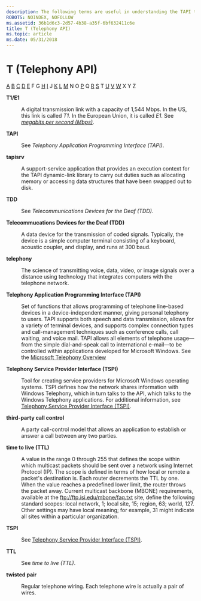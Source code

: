 ```yaml
---
description: The following terms are useful in understanding the TAPI technology.
ROBOTS: NOINDEX, NOFOLLOW
ms.assetid: 36b1d6c3-2d57-4b38-a35f-6bf632411c6e
title: T (Telephony API)
ms.topic: article
ms.date: 05/31/2018
---
```


# T (Telephony API)

[A](a-tapgloss.md) [B](b-tapgloss.md) [C](c-tapgloss.md) [D](d-tapgloss.md) [E](e-tapgloss.md) F G [H](h-tapgloss.md) [I](i-tapgloss.md) J [K](k-tapgloss.md) [L](l-tapgloss.md) [M](m-tapgloss.md) N O [P](p-tapgloss.md) Q [R](r-tapgloss.md) [S](s-tapgloss.md) T [U](u-tapgloss.md) [V](v-tapgloss.md) [W](w-tapgloss.md) X Y Z

<dl> <dt>

<span id="tapi2.t1_e1_tapgloss"></span><span id="TAPI2.T1_E1_TAPGLOSS"></span>**T1/E1**
</dt> <dd>

A digital transmission link with a capacity of 1,544 Mbps. In the US, this link is called *T1*. In the European Union, it is called *E1*. See [*megabits per second (Mbps)*](m-tapgloss.md).

</dd> <dt>

<span id="tapi2.tapi_tapgloss"></span><span id="TAPI2.TAPI_TAPGLOSS"></span>**TAPI**
</dt> <dd>

See *Telephony Application Programming Interface (TAPI)*.

</dd> <dt>

<span id="tapi2.tapisrv_tapgloss"></span><span id="TAPI2.TAPISRV_TAPGLOSS"></span>**tapisrv**
</dt> <dd>

A support-service application that provides an execution context for the TAPI dynamic-link library to carry out duties such as allocating memory or accessing data structures that have been swapped out to disk.

</dd> <dt>

<span id="tapi2.tdd_tapgloss"></span><span id="TAPI2.TDD_TAPGLOSS"></span>**TDD**
</dt> <dd>

See *Telecommunications Devices for the Deaf (TDD)*.

</dd> <dt>

<span id="tapi2.telecommucations_devices_for_the_deaf_tdd__tapgloss"></span><span id="TAPI2.TELECOMMUCATIONS_DEVICES_FOR_THE_DEAF_TDD__TAPGLOSS"></span>**Telecommucations Devices for the Deaf (TDD)**
</dt> <dd>

A data device for the transmission of coded signals. Typically, the device is a simple computer terminal consisting of a keyboard, acoustic coupler, and display, and runs at 300 baud.

</dd> <dt>

<span id="tapi2.telephony_tapgloss"></span><span id="TAPI2.TELEPHONY_TAPGLOSS"></span>**telephony**
</dt> <dd>

The science of transmitting voice, data, video, or image signals over a distance using technology that integrates computers with the telephone network.

</dd> <dt>

<span id="tapi2.telephony_application_programming_interface_tapi__tapgloss"></span><span id="TAPI2.TELEPHONY_APPLICATION_PROGRAMMING_INTERFACE_TAPI__TAPGLOSS"></span>**Telephony Application Programming Interface (TAPI)**
</dt> <dd>

Set of functions that allows programming of telephone line-based devices in a device-independent manner, giving personal telephony to users. TAPI supports both speech and data transmission, allows for a variety of terminal devices, and supports complex connection types and call-management techniques such as conference calls, call waiting, and voice mail. TAPI allows all elements of telephone usage—from the simple dial-and-speak call to international e-mail—to be controlled within applications developed for Microsoft Windows. See the [Microsoft Telephony Overview](./microsoft-telephony-overview.md)

</dd> <dt>

<span id="tapi2.telephony_service_provider_interface_tspi__tapgloss"></span><span id="TAPI2.TELEPHONY_SERVICE_PROVIDER_INTERFACE_TSPI__TAPGLOSS"></span>**Telephony Service Provider Interface (TSPI)**
</dt> <dd>

Tool for creating service providers for Microsoft Windows operating systems. TSPI defines how the network shares information with Windows Telephony, which in turn talks to the API, which talks to the Windows Telephony applications. For additional information, see [Telephony Service Provider Interface (TSPI)](./telephony-service-provider-interface-tspi-.md).

</dd> <dt>

<span id="tapi2.third_party_call_control_tapgloss"></span><span id="TAPI2.THIRD_PARTY_CALL_CONTROL_TAPGLOSS"></span>**third-party call control**
</dt> <dd>

A party call-control model that allows an application to establish or answer a call between any two parties.

</dd> <dt>

<span id="tapi2.time_to_live_ttl__tapgloss"></span><span id="TAPI2.TIME_TO_LIVE_TTL__TAPGLOSS"></span>**time to live (TTL)**
</dt> <dd>

A value in the range 0 through 255 that defines the scope within which multicast packets should be sent over a network using Internet Protocol (IP). The scope is defined in terms of how local or remote a packet's destination is. Each router decrements the TTL by one. When the value reaches a predefined lower limit, the router throws the packet away. Current multicast backbone (MBONE) requirements, available at the ftp://ftp.isi.edu/mbone/faq.txt site, define the following standard scopes: local network, 1; local site, 15; region, 63; world, 127. Other settings may have local meaning; for example, 31 might indicate all sites within a particular organization.

</dd> <dt>

<span id="tapi2.tspi_tapgloss"></span><span id="TAPI2.TSPI_TAPGLOSS"></span>**TSPI**
</dt> <dd>

See [Telephony Service Provider Interface (TSPI)](./telephony-service-provider-interface-tspi-.md).

</dd> <dt>

<span id="tapi2.ttl_tapgloss"></span><span id="TAPI2.TTL_TAPGLOSS"></span>**TTL**
</dt> <dd>

See *time to live (TTL)*.

</dd> <dt>

<span id="tapi2.twisted_pair_tapgloss"></span><span id="TAPI2.TWISTED_PAIR_TAPGLOSS"></span>**twisted pair**
</dt> <dd>

Regular telephone wiring. Each telephone wire is actually a pair of wires.

</dd> </dl>

 

 
